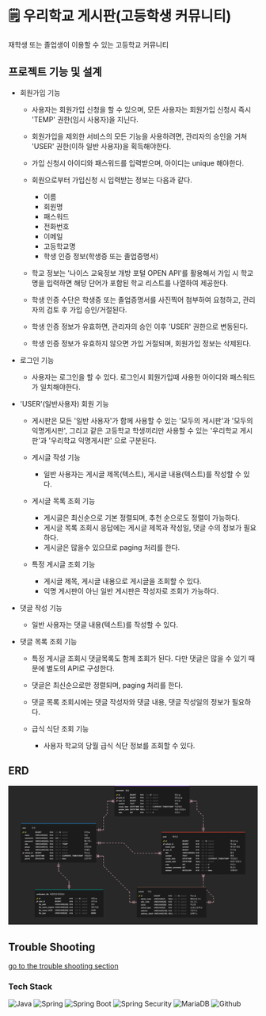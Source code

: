 # 🗒 우리학교 게시판(고등학생 커뮤니티)
재학생 또는 졸업생이 이용할 수 있는 고등학교 커뮤니티

## 프로젝트 기능 및 설계
- 회원가입 기능
  - 사용자는 회원가입 신청을 할 수 있으며, 모든 사용자는 회원가입 신청시 즉시 'TEMP' 권한(임시 사용자)을 지닌다. 
  - 회원가입을 제외한 서비스의 모든 기능을 사용하려면, 관리자의 승인을 거쳐 'USER' 권한(이하 일반 사용자)을 획득해야한다.

  - 가입 신청시 아이디와 패스워드를 입력받으며, 아이디는 unique 해야한다.
  - 회원으로부터 가입신청 시 입력받는 정보는 다음과 같다.
    - 이름
    - 회원명
    - 패스워드
    - 전화번호
    - 이메일
    - 고등학교명
    - 학생 인증 정보(학생증 또는 졸업증명서)
  - 학교 정보는 '나이스 교육정보 개방 포털 OPEN API'를 활용해서 가입 시 학교명을 입력하면 해당 단어가 포함된 학교 리스트를 나열하여 제공한다.
  - 학생 인증 수단은 학생증 또는 졸업증명서를 사진찍어 첨부하여 요청하고, 관리자의 검토 후 가입 승인/거절된다.
  - 학생 인증 정보가 유효하면, 관리자의 승인 이후 'USER' 권한으로 변동된다.
  - 학생 인증 정보가 유효하지 않으면 가입 거절되며, 회원가입 정보는 삭제된다.

- 로그인 기능
  - 사용자는 로그인을 할 수 있다. 로그인시 회원가입때 사용한 아이디와 패스워드가 일치해야한다.

- 'USER'(일반사용자) 회원 기능  
  - 게시판은 모든 '일반 사용자'가 함께 사용할 수 있는 '모두의 게시판'과 '모두의 익명게시판', 
    그리고 같은 고등학교 학생끼리만 사용할 수 있는 '우리학교 게시판'과 '우리학교 익명게시판' 으로 구분된다. 

  - 게시글 작성 기능
    - 일반 사용자는 게시글 제목(텍스트), 게시글 내용(텍스트)를 작성할 수 있다.

  - 게시글 목록 조회 기능
    - 게시글은 최신순으로 기본 정렬되며, 추천 순으로도 정렬이 가능하다.
    - 게시글 목록 조회시 응답에는 게시글 제목과 작성일, 댓글 수의 정보가 필요하다.
    - 게시글은 많을수 있으므로 paging 처리를 한다. 

  - 특정 게시글 조회 기능
    - 게시글 제목, 게시글 내용으로 게시글을 조회할 수 있다. 
    - 익명 게시판이 아닌 일반 게시판은 작성자로 조회가 가능하다.

- 댓글 작성 기능
  - 일반 사용자는 댓글 내용(텍스트)를 작성할 수 있다.

- 댓글 목록 조회 기능
  - 특정 게시글 조회시 댓글목록도 함께 조회가 된다. 다만 댓글은 많을 수 있기 때문에 별도의 API로 구성한다.
  - 댓글은 최신순으로만 정렬되며, paging 처리를 한다. 
  - 댓글 목록 조회시에는 댓글 작성자와 댓글 내용, 댓글 작성일의 정보가 필요하다.


  - 급식 식단 조회 기능
    - 사용자 학교의 당월 급식 식단 정보를 조회할 수 있다.

## ERD 
![ERD](doc/img/erd.png)

## Trouble Shooting
[go to the trouble shooting section](doc/TROUBLE_SHOOTING.md)

### Tech Stack
  <img src="https://img.shields.io/badge/Java-007396?style=flat&logo=Java&logoColor=white" alt="Java"> 
  <img src="https://img.shields.io/badge/Spring-6DB33F?style=flat&logo=Spring&logoColor=white" alt="Spring"> 
  <img src="https://img.shields.io/badge/Spring%20Boot-%236DB33F?style=flat&logo=springboot&logoColor=white" alt="Spring Boot"> 
  <img src="https://img.shields.io/badge/Spring%20Security-%236DB33F?style=flat&logo=springsecurity&logoColor=white" alt="Spring Security"> 
  <img src="https://img.shields.io/badge/MariaDB-003545?style=flat&logo=MariaDB&logoColor=white" alt="MariaDB"> 
  <img src="https://img.shields.io/badge/Github-181717?style=flat&logo=Github&logoColor=white" alt="Github">

